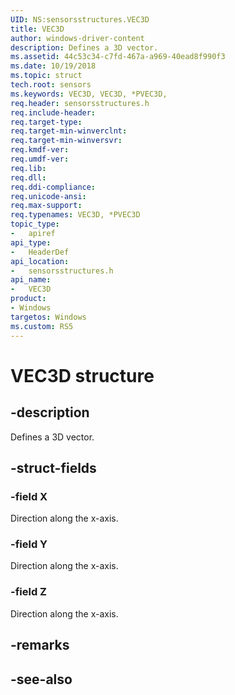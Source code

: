 ```yaml
---
UID: NS:sensorsstructures.VEC3D
title: VEC3D
author: windows-driver-content
description: Defines a 3D vector.
ms.assetid: 44c53c34-c7fd-467a-a969-40ead8f990f3
ms.date: 10/19/2018
ms.topic: struct
tech.root: sensors
ms.keywords: VEC3D, VEC3D, *PVEC3D, 
req.header: sensorsstructures.h
req.include-header:
req.target-type:
req.target-min-winverclnt:
req.target-min-winversvr:
req.kmdf-ver:
req.umdf-ver:
req.lib:
req.dll:
req.ddi-compliance:
req.unicode-ansi:
req.max-support:
req.typenames: VEC3D, *PVEC3D
topic_type: 
-	apiref
api_type: 
-	HeaderDef
api_location: 
-	sensorsstructures.h
api_name: 
-	VEC3D
product: 
- Windows
targetos: Windows
ms.custom: RS5
---
```


# VEC3D structure

## -description

Defines a 3D vector.

## -struct-fields

### -field X

Direction along the x-axis.

### -field Y

Direction along the x-axis.

### -field Z

Direction along the x-axis.


## -remarks

## -see-also
